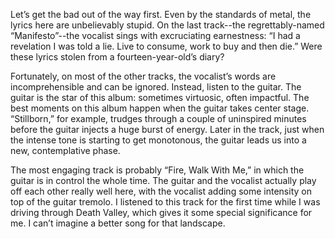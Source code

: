 Let’s get the bad out of the way first. Even by the standards of metal, the lyrics here are unbelievably stupid. On the last track--the regrettably-named “Manifesto”--the vocalist sings with excruciating earnestness: “I had a revelation I was told a lie. Live to consume, work to buy and then die.” Were these lyrics stolen from a fourteen-year-old’s diary?

Fortunately, on most of the other tracks, the vocalist’s words are incomprehensible and can be ignored. Instead, listen to the guitar. The guitar is the star of this album: sometimes virtuosic, often impactful. The best moments on this album happen when the guitar takes center stage. “Stillborn,” for example, trudges through a couple of uninspired minutes before the guitar injects a huge burst of energy. Later in the track, just when the intense tone is starting to get monotonous, the guitar leads us into a new, contemplative phase.

The most engaging track is probably “Fire, Walk With Me,” in which the guitar is in control the whole time. The guitar and the vocalist actually play off each other really well here, with the vocalist adding some intensity on top of the guitar tremolo. I listened to this track for the first time while I was driving through Death Valley, which gives it some special significance for me. I can’t imagine a better song for that landscape.
